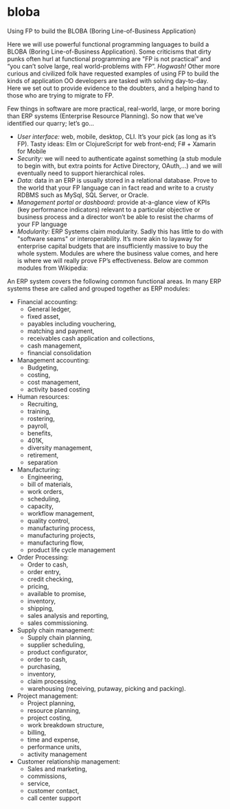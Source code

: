 # bloba
Using FP to build the BLOBA (Boring Line-of-Business Application)

Here we will use powerful functional programming languages to build a BLOBA (Boring Line-of-Business Application). Some criticisms that dirty punks often hurl at functional programming are "FP is not practical” and “you can’t solve large, real world-problems with FP”. _Hogwash!_ Other more curious and civilized folk have requested examples of using FP to build the kinds of application OO developers are tasked with solving day-to-day. Here we set out to provide evidence to the doubters, and a helping hand to those who are trying to migrate to FP.

Few things in software are more practical, real-world, large, or more boring than ERP systems (Enterprise Resource Planning). So now that we’ve identified our quarry; let’s go...


* *User interface:* web, mobile, desktop, CLI. It’s your pick (as long as it’s FP). Tasty ideas: Elm or ClojureScript for web front-end; F# + Xamarin for Mobile
* *Security:* we will need to authenticate against something (a stub module to begin with, but extra points for Active Directory, OAuth,…) and we will eventually need to support hierarchical roles.
* *Data:* data in an ERP is usually stored in a relational database. Prove to the world that your FP language can in fact read and write to a crusty RDBMS such as MySql, SQL Server, or Oracle.
* *Management portal or dashboard:* provide at-a-glance view of KPIs (key performance indicators) relevant to a particular objective or business process and a director won’t be able to resist the charms of your FP language
* *Modularity:*  ERP Systems claim modularity. Sadly this has little to do with "software seams" or interoperability. It’s more akin to layaway for enterprise capital budgets that are insufficiently massive to buy the whole system. Modules are where the business value comes, and here is where we will really prove FP’s effectiveness. Below are common modules from Wikipedia:

An ERP system covers the following common functional areas. In many ERP systems these are called and grouped together as ERP modules:

* Financial accounting: 
  * General ledger, 
  * fixed asset, 
  * payables including vouchering, 
  * matching and payment, 
  * receivables cash application and collections, 
  * cash management, 
  * financial consolidation
* Management accounting: 
  * Budgeting, 
  * costing, 
  * cost management, 
  * activity based costing
* Human resources: 
  * Recruiting, 
  * training, 
  * rostering, 
  * payroll, 
  * benefits, 
  * 401K, 
  * diversity management, 
  * retirement, 
  * separation
* Manufacturing: 
  * Engineering, 
  * bill of materials, 
  * work orders, 
  * scheduling, 
  * capacity, 
  * workflow management, 
  * quality control, 
  * manufacturing process, 
  * manufacturing projects, 
  * manufacturing flow, 
  * product life cycle management
* Order Processing: 
  * Order to cash, 
  * order entry, 
  * credit checking, 
  * pricing, 
  * available to promise, 
  * inventory, 
  * shipping, 
  * sales analysis and reporting, 
  * sales commissioning.
* Supply chain management: 
  * Supply chain planning, 
  * supplier scheduling, 
  * product configurator, 
  * order to cash, 
  * purchasing, 
  * inventory, 
  * claim processing, 
  * warehousing (receiving, putaway, picking and packing).
* Project management: 
  * Project planning, 
  * resource planning, 
  * project costing, 
  * work breakdown structure, 
  * billing, 
  * time and expense, 
  * performance units, 
  * activity management
* Customer relationship management: 
  * Sales and marketing, 
  * commissions, 
  * service, 
  * customer contact, 
  * call center support
